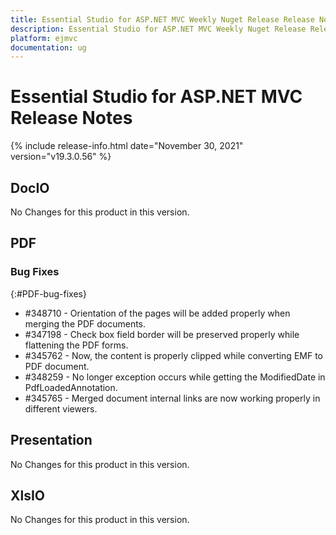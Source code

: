 ```yaml
---
title: Essential Studio for ASP.NET MVC Weekly Nuget Release Release Notes  
description: Essential Studio for ASP.NET MVC Weekly Nuget Release Release Notes  
platform: ejmvc
documentation: ug
---
```


# Essential Studio for ASP.NET MVC  Release Notes  

{% include release-info.html date="November 30, 2021"  version="v19.3.0.56" %} 






## DocIO

No Changes for this product in this version.

[//]: # "Delete the contents of this file while new content is added."

## PDF

### Bug Fixes
{:#PDF-bug-fixes}

* \#348710 - Orientation of the pages will be added properly when merging the PDF documents.
* \#347198 - Check box field border will be preserved properly while flattening the PDF forms.
* \#345762 - Now, the content is properly clipped while converting EMF to PDF document.
* \#348259 - No longer exception occurs while getting the ModifiedDate in PdfLoadedAnnotation.
* \#345765 - Merged document internal links are now working properly in different viewers.
## Presentation

No Changes for this product in this version.

[//]: # "Delete the contents of this file while new content is added."

## XlsIO

No Changes for this product in this version.

[//]: # "Delete the contents of this file while new content is added."

